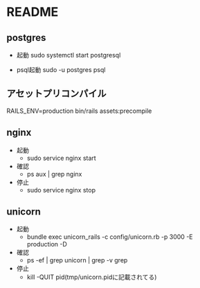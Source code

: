 # README

## postgres
- 起動
sudo systemctl start postgresql

- psql起動
sudo -u postgres psql

## アセットプリコンパイル
RAILS_ENV=production bin/rails assets:precompile

## nginx
- 起動
  - sudo service nginx start
- 確認
  - ps aux | grep nginx
- 停止
  - sudo service nginx stop

## unicorn
- 起動
  - bundle exec unicorn_rails -c config/unicorn.rb -p 3000 -E production -D
- 確認
  - ps -ef | grep unicorn | grep -v grep
- 停止
  - kill -QUIT pid(tmp/unicorn.pidに記載されてる)
